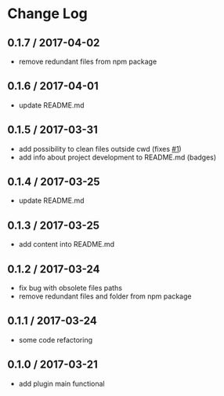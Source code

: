 # Change Log

## 0.1.7 / 2017-04-02

* remove redundant files from npm package

## 0.1.6 / 2017-04-01

* update README.md

## 0.1.5 / 2017-03-31

* add possibility to clean files outside cwd (fixes [#1](https://github.com/GProst/webpack-clean-obsolete-chunks/issues/1))
* add info about project development to README.md (badges)

## 0.1.4 / 2017-03-25

* update README.md

## 0.1.3 / 2017-03-25

* add content into README.md

## 0.1.2 / 2017-03-24

* fix bug with obsolete files paths
* remove redundant files and folder from npm package

## 0.1.1 / 2017-03-24

* some code refactoring

## 0.1.0 / 2017-03-21

* add plugin main functional